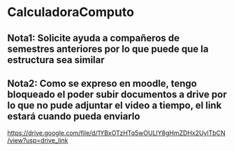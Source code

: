 # CalculadoraComputo

## Nota1: Solicite ayuda a compañeros de semestres anteriores por lo que puede que la estructura sea similar

## Nota2: Como se expreso en moodle, tengo bloqueado el poder subir documentos a drive por lo que no pude adjuntar el video a tiempo, el link estará cuando pueda enviarlo
https://drive.google.com/file/d/1YBxOTzHTq5wOULlY8gHmZDHx2UylTbCN/view?usp=drive_link
